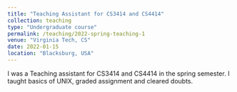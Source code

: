 ```yaml
---
title: "Teaching Assistant for CS3414 and CS4414"
collection: teaching
type: "Undergraduate course"
permalink: /teaching/2022-spring-teaching-1
venue: "Virginia Tech, CS"
date: 2022-01-15
location: "Blacksburg, USA"
---
```

I was a Teaching assistant for CS3414 and CS4414 in the spring semester. I taught basics of UNIX, graded assignment and cleared doubts.  